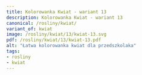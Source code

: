 ```yaml
---
title: Kolorowanka Kwiat - wariant 13
description: Kolorowanka Kwiat - wariant 13
canonical: /rosliny/kwiat/
variant_of: kwiat
image: /rosliny/kwiat/13/kwiat-13.svg
pdf: /rosliny/kwiat/13/kwiat-13.pdf
alt: "Łatwa kolorowanka kwiat dla przedszkolaka"
tags:
- rosliny
- kwiat
---
```

